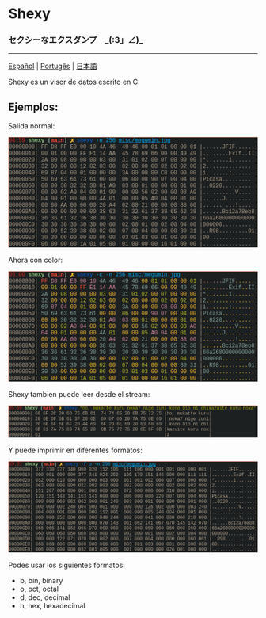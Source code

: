 # Shexy
### セクシーなエクスダンプ　\_(:3」∠)\_

---

[Español](readmes/README-es.md) | [Portugês](readmes/README-pt.md) | [日本語](readmes/README-jp.md)


Shexy es un visor de datos escrito en C.


## Ejemplos:


Salida normal:


![Black and white](images/shexy_bw.png)


Ahora con color:


![Color](images/shexy_color.png)


Shexy tambien puede leer desde el stream:


![Stdin](images/shexy_stdin.png)


Y puede imprimir en diferentes formatos:


![Octal](images/shexy_octal.png)


Podes usar los siguientes formatos:
- b, bin, binary
- o, oct, octal 
- d, dec, decimal
- h, hex, hexadecimal
